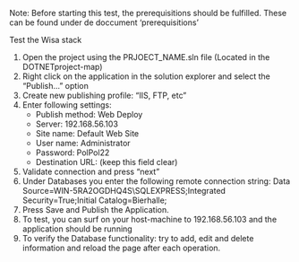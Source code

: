 <!DOCTYPE html>
<html>

<head>
  <meta charset="utf-8">
  <meta name="viewport" content="width=device-width, initial-scale=1.0">
  <title>Testplan Wisa</title>
  <link rel="stylesheet" href="https://stackedit.io/style.css" />
</head>

<body class="stackedit">
  <div class="stackedit__html"><p>Note: Before starting this test, the prerequisitions should be fulfilled. These can be found under de doccument ‘prerequisitions’</p>
<p>Test the Wisa stack</p>
<ol>
<li>Open the project using the PRJOECT_NAME.sln file (Located in the DOTNETproject-map)</li>
<li>Right click on the application in the solution explorer and select the “Publish…” option<img src="https://i.gyazo.com/01309cc99df0fd1ed215601a9db73d6f.png" alt=""></li>
<li>Create new publishing profile: “IIS, FTP, etc”<img src="https://i.gyazo.com/130940a749ea0901381bacb6850e2fc4.png" alt=""></li>
<li>Enter following settings:
<ul>
<li>Publish method: Web Deploy</li>
<li>Server: 192.168.56.103</li>
<li>Site name: Default Web Site</li>
<li>User name: Administrator</li>
<li>Password: PolPol22</li>
<li>Destination URL: (keep this field clear)</li>
</ul>
</li>
<li>Validate connection and press “next”<img src="https://i.gyazo.com/6fe87857165525e3551cdcd30ac6a61c.png" alt=""></li>
<li>Under Databases you enter the following remote connection string: Data Source=WIN-5RA2OGDHQ4S\SQLEXPRESS;Integrated Security=True;Initial Catalog=Bierhalle;<img src="https://i.gyazo.com/6fe87857165525e3551cdcd30ac6a61c.png" alt=""></li>
<li>Press Save and Publish the Application.</li>
<li>To test, you can surf on your host-machine to 192.168.56.103 and the application should be running</li>
<li>To verify the Database functionality: try to add, edit and delete information and reload the page after each operation.</li>
</ol>
</div>
</body>

</html>
